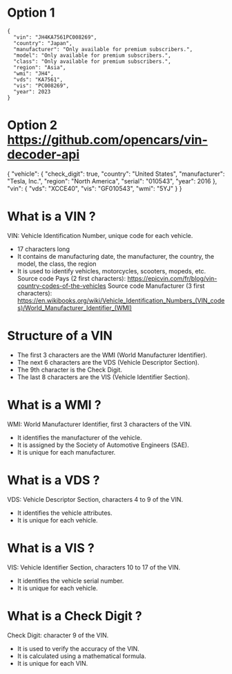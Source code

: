 
#


# Option 1
```
{
  "vin": "JH4KA7561PC008269",
  "country": "Japan",
  "manufacturer": "Only available for premium subscribers.",
  "model": "Only available for premium subscribers.",
  "class": "Only available for premium subscribers.",
  "region": "Asia",
  "wmi": "JH4",
  "vds": "KA7561",
  "vis": "PC008269",
  "year": 2023
}
```

# Option 2 https://github.com/opencars/vin-decoder-api
{
  "vehicle": {
    "check_digit": true,
    "country": "United States",
    "manufacturer": "Tesla, Inc.",
    "region": "North America",
    "serial": "010543",
    "year": 2016
  },
  "vin": {
    "vds": "XCCE40",
    "vis": "GF010543",
    "wmi": "5YJ"
  }
}





# What is a VIN ?
VIN: Vehicle Identification Number, unique code for each vehicle.
- 17 characters long
- It contains de manufacturing date, the manufacturer, the country, the model, the class, the region
- It is used to identify vehicles, motorcycles, scooters, mopeds, etc.
Source code Pays (2 first characters): https://epicvin.com/fr/blog/vin-country-codes-of-the-vehicles
Source code Manufacturer (3 first characters): https://en.wikibooks.org/wiki/Vehicle_Identification_Numbers_(VIN_codes)/World_Manufacturer_Identifier_(WMI)


# Structure of a VIN
- The first 3 characters are the WMI (World Manufacturer Identifier).
- The next 6 characters are the VDS (Vehicle Descriptor Section).
- The 9th character is the Check Digit.
- The last 8 characters are the VIS (Vehicle Identifier Section).
# What is a WMI ?
WMI: World Manufacturer Identifier, first 3 characters of the VIN.
- It identifies the manufacturer of the vehicle.
- It is assigned by the Society of Automotive Engineers (SAE).
- It is unique for each manufacturer.

# What is a VDS ?
VDS: Vehicle Descriptor Section, characters 4 to 9 of the VIN.
- It identifies the vehicle attributes.
- It is unique for each vehicle.

# What is a VIS ?
VIS: Vehicle Identifier Section, characters 10 to 17 of the VIN.
- It identifies the vehicle serial number.
- It is unique for each vehicle.

# What is a Check Digit ?
Check Digit: character 9 of the VIN.
- It is used to verify the accuracy of the VIN.
- It is calculated using a mathematical formula.
- It is unique for each VIN.

